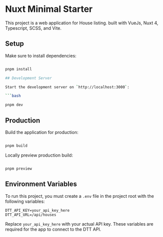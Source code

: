 # Nuxt Minimal Starter

This project is a web application for House listing. built with VueJs, Nuxt 4, Typescript, SCSS, and Vite. 

## Setup

Make sure to install dependencies:

```bash

pnpm install

## Development Server

Start the development server on `http://localhost:3000`:

```bash

pnpm dev

```

## Production

Build the application for production:

```bash

pnpm build

```

Locally preview production build:

```bash

pnpm preview

```

## Environment Variables

To run this project, you must create a `.env` file in the project root with the following variables:

```
DTT_API_KEY=your_api_key_here
DTT_API_URL=/api/houses
```

Replace `your_api_key_here` with your actual API key. These variables are required for the app to connect to the DTT API.
